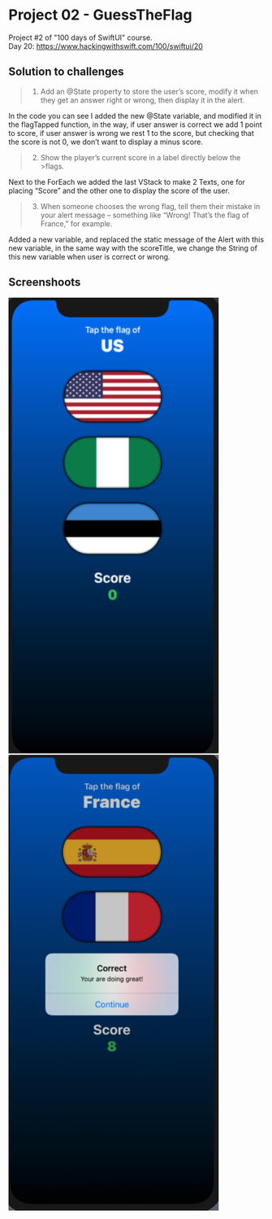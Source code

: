 # Project 02 - GuessTheFlag

Project #2 of "100 days of SwiftUI" course.</br>
Day 20: https://www.hackingwithswift.com/100/swiftui/20

## Solution to challenges


>1. Add an @State property to store the user’s score, modify it when they get an answer right or wrong, then display it in the alert.

In the code you can see I added the new @State variable, and modified it in the flagTapped function, in the way, if user answer is correct we add 1 point to score, if user answer is wrong we rest 1 to the score, but checking that the score is not 0, we don’t want to display a minus score.

>2. Show the player’s current score in a label directly below the >flags.

Next to the ForEach we added the last VStack to make 2 Texts, one for placing “Score” and the other one to display the score of the user.

>3. When someone chooses the wrong flag, tell them their mistake in your alert message – something like “Wrong! That’s the flag of France,” for example.

Added a new variable, and replaced the static message of the Alert with this new variable, in the same way with the scoreTitle, we change the String of this new variable when user is correct or wrong.


## Screenshoots

<img src="screenshots/emptyScreen.png" width="414" height="896"/> <img src="screenshots/filledScreen.png" width="414" height="896"/>
